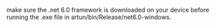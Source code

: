 make sure the .net 6.0 framework is downloaded on your device before running the .exe file in artun/bin/Release/net6.0-windows.
